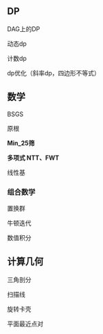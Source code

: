 ## DP

DAG上的DP

动态dp

计数dp

dp优化（斜率dp，四边形不等式）



## 数学

BSGS

原根

**Min_25筛**

**多项式 NTT、FWT**

线性基

### 组合数学

置换群

牛顿迭代

数值积分



## 计算几何

三角剖分

扫描线

旋转卡壳

平面最近点对

